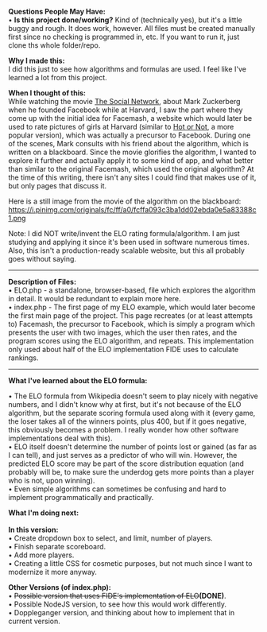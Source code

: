 <strong>Questions People May Have:</strong><br />
• <strong>Is this project done/working?</strong> Kind of (technically yes), but it's a little buggy and rough.  It does work, however.  All files must be created manually first since no checking is programmed in, etc.  If you want to run it, just clone ths whole folder/repo.<br/>

<strong>Why I made this:</strong><br />
I did this just to see how algorithms and formulas are used.  I feel like I've learned a lot from this project.

<strong>When I thought of this:</strong><br />
While watching the movie <a href="https://www.imdb.com/title/tt1285016/">The Social Network</a>, about Mark Zuckerberg when he founded Facebook while at Harvard, I saw the part where they come up with the initial idea for Facemash, a website which would later be used to rate pictures of girls at Harvard (similar to <a href="https://en.wikipedia.org/wiki/Hot_or_Not">Hot or Not</a>, a more popular version), which was actually a precursor to Facebook.  During one of the scenes, Mark consults with his friend about the algorithm, which is written on a blackboard.  Since the movie glorifies the algorithm, I wanted to explore it further and actually apply it to some kind of app, and what better than similar to the original Facemash, which used the original algorithm?  At the time of this writing, there isn't any sites I could find that makes use of it, but only pages that discuss it.

Here is a still image from the movie of the algorithm on the blackboard: https://i.pinimg.com/originals/fc/ff/a0/fcffa093c3ba1dd02ebda0e5a83388c1.png

Note:  I did NOT write/invent the ELO rating formula/algorithm.  I am just studying and applying it since it's been used in software numerous times.  Also, this isn't a production-ready scalable website, but this all probably goes without saying.

<hr>

<strong>Description of Files:</strong><br />
• ELO.php - a standalone, browser-based, file which explores the algorithm in detail.  It would be redundant to explain more here.<br />
• index.php - The first page of my ELO example, which would later become the first main page of the project.  This page recreates (or at least attempts to) Facemash, the precursor to Facebook, which is simply a program which presents the user with two images, which the user then rates, and the program scores using the ELO algorithm, and repeats.  This implementation only used about half of the ELO implementation FIDE uses to calculate rankings.

<hr>

<strong>What I've learned about the ELO formula:</strong><br />

• The ELO formula from Wikipedia doesn't seem to play nicely with negative numbers, and I didn't know why at first, but it's not because of the ELO algorithm, but the separate scoring formula used along with it (every game, the loser takes all of the winners points, plus 400, but if it goes negative, this obviously becomes a problem.  I really wonder how other software implementations deal with this).<br />
• ELO itself doesn't determine the number of points lost or gained (as far as I can tell), and just serves as a predictor of who will win.  However, the predicted ELO score may be part of the score distribution equation (and probably will be, to make sure the underdog gets more points than a player who is not, upon winning).<br />
• Even simple algorithms can sometimes be confusing and hard to implement programmatically and practically.<br/>

<strong>What I'm doing next:</strong><br /><br />
<strong>In this version:</strong><br />
• Create dropdown box to select, and limit, number of players.<br />
• Finish separate scoreboard.<br />
• Add more players.<br />
• Creating a little CSS for cosmetic purposes, but not much since I want to modernize it more anyway.<br />

<strong>Other Versions (of index.php):</strong><br />
• <strike>Possible version that uses FIDE's implementation of ELO</strike><strong>(DONE)</strong>.<br />
• Possible NodeJS version, to see how this would work differently.<br />
• Doppleganger version, and thinking about how to implement that in current version.<br/>
<br />
